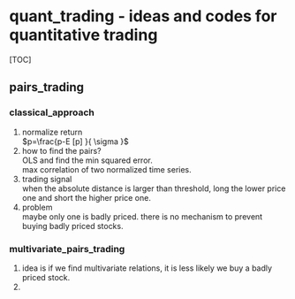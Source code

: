 # quant_trading - ideas and codes for quantitative trading

[TOC]

## pairs_trading  
### classical_approach  
1. normalize return  
$p=\frac{p-E [p] }{ \sigma }$
2. how to find the pairs?  
OLS and find the min squared error.  
max correlation of two normalized time series.  
3. trading signal  
when the absolute distance is larger than threshold, long the lower price one and short the higher price one.  
4. problem  
maybe only one is badly priced. there is no mechanism to prevent buying badly priced stocks.  

### multivariate_pairs_trading  
1. idea is if we find multivariate relations, it is less likely we buy a badly priced stock.  
2.  